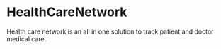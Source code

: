 # HealthCareNetwork
Health care network is an all in one solution to track patient and doctor medical care. 
